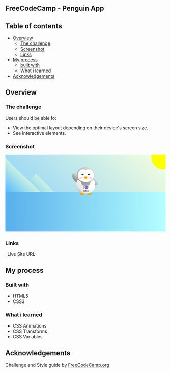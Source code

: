 ## FreeCodeCamp - Penguin App


## Table of contents

- [Overview](#overview)
  - [The challenge](#the-challenge)
  - [Screenshot](#screenshot)
  - [Links](#links)
- [My process](#my-process)
  - [built with](#built-with)
  - [What i learned](#what-i-learned)
- [Acknowledgements](#acknowledgements)


## Overview

### The challenge

Users should be able to:

- View the optimal layout depending on their device's screen size.
- See interactive elements.

### Screenshot

![Screenshot](./Screenshot1.png)

### Links

-Live Site URL: []()

## My process

### Built with

- HTML5
- CSS3

### What i learned

- CSS Animations
- CSS Transforms
- CSS Variables

## Acknowledgements

Challenge and Style guide by [FreeCodeCamp.org](https://www.freecodecamp.org/)